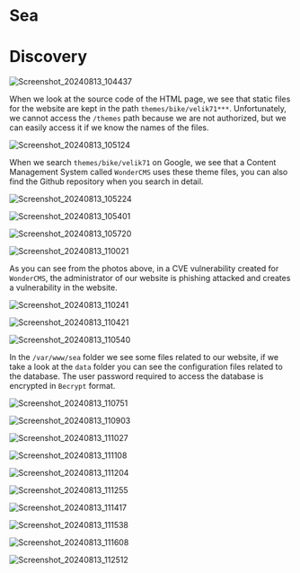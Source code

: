 # Sea
# Discovery

![Screenshot_20240813_104437](https://github.com/user-attachments/assets/0d5fb50b-eb6f-4290-94cb-439fc5f5156e)

When we look at the source code of the HTML page, we see that static files for the website are kept in the path `themes/bike/velik71***`. Unfortunately, we cannot access the `/themes` path because we are not authorized, but we can easily access it if we know the names of the files.

![Screenshot_20240813_105124](https://github.com/user-attachments/assets/bee445e2-4dd7-4d5b-9654-7b516c788977)

When we search `themes/bike/velik71` on Google, we see that a Content Management System called `WonderCMS` uses these theme files, you can also find the Github repository when you search in detail.

![Screenshot_20240813_105224](https://github.com/user-attachments/assets/8d03f37f-4018-4c67-881d-ba70b03708fa)

![Screenshot_20240813_105401](https://github.com/user-attachments/assets/f0d94ca4-8f0e-48eb-9e94-6185d0df1c93)

![Screenshot_20240813_105720](https://github.com/user-attachments/assets/e4af5bc7-de85-4667-a5f5-08815db44ee5)

![Screenshot_20240813_110021](https://github.com/user-attachments/assets/66971b1b-bfbf-41fb-a79f-ceb2471842a0)

As you can see from the photos above, in a CVE vulnerability created for `WonderCMS`, the administrator of our website is phishing attacked and creates a vulnerability in the website.

![Screenshot_20240813_110241](https://github.com/user-attachments/assets/207c0158-8cba-4936-bbef-4afe0b43f9dd)

![Screenshot_20240813_110421](https://github.com/user-attachments/assets/743c4dc8-af7e-4243-a931-0c5b123f8dba)

![Screenshot_20240813_110540](https://github.com/user-attachments/assets/5fc658b0-25b5-4b19-ac91-e13fbf6a3ae6)

In the `/var/www/sea` folder we see some files related to our website, if we take a look at the `data` folder you can see the configuration files related to the database. The user password required to access the database is encrypted in `Becrypt` format.

![Screenshot_20240813_110751](https://github.com/user-attachments/assets/30cb62ac-10b2-4ad6-9ba3-fa8423cbe951)



![Screenshot_20240813_110903](https://github.com/user-attachments/assets/702ff84c-d859-48bb-a16b-a8ef5ab0e050)


![Screenshot_20240813_111027](https://github.com/user-attachments/assets/66bb1eba-9bea-4147-9e6d-30b1a80baa58)


![Screenshot_20240813_111108](https://github.com/user-attachments/assets/478bb641-fe95-4c5a-a6f2-a6a0e6fc255a)


![Screenshot_20240813_111204](https://github.com/user-attachments/assets/9be41c85-2f1e-419c-abea-22e0b4a5e34f)

![Screenshot_20240813_111255](https://github.com/user-attachments/assets/8d72fde5-4381-403a-949e-7d4a5de3b93e)

![Screenshot_20240813_111417](https://github.com/user-attachments/assets/165d4564-f612-46f0-a50f-2897283993c4)

![Screenshot_20240813_111538](https://github.com/user-attachments/assets/4fe1b9a2-e790-4180-8d75-21c14c5ae959)

![Screenshot_20240813_111608](https://github.com/user-attachments/assets/d5b7a060-187e-410e-b35b-c7a55a173b6c)

![Screenshot_20240813_112512](https://github.com/user-attachments/assets/fb1cd7e6-265a-4f42-9f82-f4d0f0bfb386)








